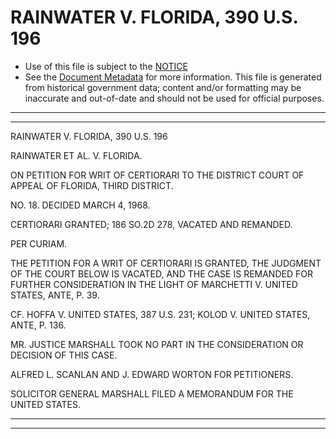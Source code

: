 ---
---

# RAINWATER V. FLORIDA, 390 U.S. 196

* Use of this file is subject to the [NOTICE](https://github.com/publicdocs/notice/blob/master/NOTICE)
* See the [Document Metadata](../../../) for more information.
  This file is generated from historical government data; content and/or formatting may be inaccurate and out-of-date and should not be used for official purposes.

----------
----------

RAINWATER V. FLORIDA, 390 U.S. 196

RAINWATER ET AL. V. FLORIDA.

ON PETITION FOR WRIT OF CERTIORARI TO THE DISTRICT COURT OF APPEAL OF FLORIDA, THIRD DISTRICT.

NO. 18.  DECIDED MARCH 4, 1968.

CERTIORARI GRANTED; 186 SO.2D 278, VACATED AND REMANDED.

PER CURIAM.

THE PETITION FOR A WRIT OF CERTIORARI IS GRANTED, THE JUDGMENT OF THE COURT BELOW IS VACATED, AND THE CASE IS REMANDED FOR FURTHER CONSIDERATION IN THE LIGHT OF MARCHETTI V. UNITED STATES, ANTE, P. 39.

CF. HOFFA V. UNITED STATES, 387 U.S. 231; KOLOD V. UNITED STATES, ANTE, P. 136.

MR. JUSTICE MARSHALL TOOK NO PART IN THE CONSIDERATION OR DECISION OF THIS CASE.

ALFRED L. SCANLAN AND J. EDWARD WORTON FOR PETITIONERS.

SOLICITOR GENERAL MARSHALL FILED A MEMORANDUM FOR THE UNITED STATES.


----------
----------

